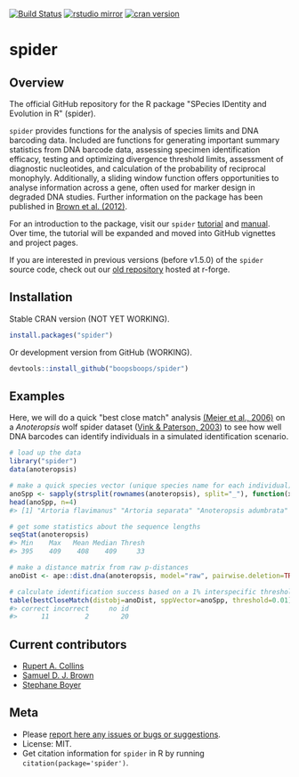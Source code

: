 [![Build Status](https://travis-ci.org/boopsboops/spider.svg?branch=master)](https://travis-ci.org/boopsboops/spider)
[![rstudio mirror](http://cranlogs.r-pkg.org/badges/grand-total/spider)](http://cran.rstudio.com/web/packages/spider/index.html)
[![cran version](http://www.r-pkg.org/badges/version/spider)](https://cran.r-project.org/package=spider)

# spider

## Overview

The official GitHub repository for the R package "SPecies IDentity and Evolution in R" (spider).

`spider` provides functions for the analysis of species limits and DNA barcoding data. Included are functions for generating important summary statistics from DNA barcode data, assessing specimen identification efficacy, testing and optimizing divergence threshold limits, assessment of diagnostic nucleotides, and calculation of the probability of reciprocal monophyly. Additionally, a sliding window function offers opportunities to analyse information across a gene, often used for marker design in degraded DNA studies. Further information on the package has been published in [Brown et al. (2012)](http://dx.doi.org/10.1111/j.1755-0998.2011.03108.x).

For an introduction to the package, visit our `spider` [tutorial](http://spider.r-forge.r-project.org/tutorial/tutorial.pdf) and [manual](http://spider.r-forge.r-project.org/docs/spider-manual.pdf). Over time, the tutorial will be expanded and moved into GitHub vignettes and project pages. 

If you are interested in previous versions (before v1.5.0) of the `spider` source code, check out our [old repository](https://r-forge.r-project.org/projects/spider/) hosted at r-forge.

## Installation

Stable CRAN version (NOT YET WORKING).

```r
install.packages("spider")
```

Or development version from GitHub (WORKING).

```r
devtools::install_github("boopsboops/spider")
```

## Examples

Here, we will do a quick "best close match" analysis [(Meier et al., 2006)](http://dx.doi.org/10.1080/10635150600969864) on a _Anoteropsis_ wolf spider dataset ([Vink & Paterson, 2003](http://dx.doi.org/10.1080/10635150600969864)) to see how well DNA barcodes can identify individuals in a simulated identification scenario.

```r
# load up the data
library("spider")
data(anoteropsis)
```

```r
# make a quick species vector (unique species name for each individual) from the taxon labels
anoSpp <- sapply(strsplit(rownames(anoteropsis), split="_"), function(x) paste(x[1], x[2]))
head(anoSpp, n=4)
#> [1] "Artoria flavimanus" "Artoria separata" "Anoteropsis adumbrata" "Anoteropsis adumbrata"
```

```r
# get some statistics about the sequence lengths
seqStat(anoteropsis)
#> Min    Max   Mean Median Thresh 
#> 395    409    408    409     33
```

```r
# make a distance matrix from raw p-distances
anoDist <- ape::dist.dna(anoteropsis, model="raw", pairwise.deletion=TRUE)
```

```r
# calculate identification success based on a 1% interspecific threshold
table(bestCloseMatch(distobj=anoDist, sppVector=anoSpp, threshold=0.01))
#> correct incorrect     no id 
#>      11         2        20 
```

## Current contributors

* [Rupert A. Collins](https://github.com/boopsboops)
* [Samuel D. J. Brown](https://github.com/)
* [Stephane Boyer](https://github.com/)


## Meta

* Please [report here any issues or bugs or suggestions](https://github.com/boopsboops/spider/issues).
* License: MIT.
* Get citation information for `spider` in R by running `citation(package='spider')`.